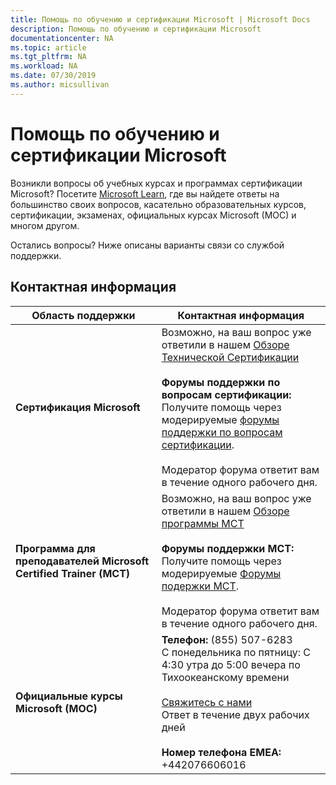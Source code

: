 ```yaml
---
title: Помощь по обучению и сертификации Microsoft | Microsoft Docs
description: Помощь по обучению и сертификации Microsoft
documentationcenter: NA
ms.topic: article
ms.tgt_pltfrm: NA
ms.workload: NA
ms.date: 07/30/2019
ms.author: micsullivan
---
```

# Помощь по обучению и сертификации Microsoft

Возникли вопросы об учебных курсах и программах сертификации Microsoft? Посетите [Microsoft Learn](/learn/certifications/), где вы найдете ответы на большинство своих вопросов, касательно образовательных курсов, сертификации, экзаменах, официальных курсах Microsoft (MOC) и многом другом.

Остались вопросы? Ниже описаны варианты связи со службой поддержки.

## Контактная информация

| Область поддержки | Контактная информация |
| ------------- | --- |
| **Сертификация Microsoft** | Возможно, на ваш вопрос уже ответили в нашем [Обзоре Технической Сертификации](https://www.microsoft.com/ru-ru/learning/certification-overview.aspx) <br/><br/> **Форумы поддержки по вопросам сертификации:** <br/>Получите помощь через модерируемые [форумы поддержки по вопросам сертификации](https://aka.ms/MCPForum).<br/><br/> Модератор форума ответит вам в течение одного рабочего дня. |
| **Программа для преподавателей Microsoft Certified Trainer (MCT)** | Возможно, на ваш вопрос уже ответили в нашем [Обзоре программы MCT](https://www.microsoft.com/ru-ru/learning/mct-certification.aspx)<br/><br/> **Форумы поддержки MCT:** <br/> Получите помощь через модерируемые [Форумы подержки MCT](https://aka.ms/MCTForum).<br/><br/> Модератор форума ответит вам в течение одного рабочего дня. |
| **Официальные курсы Microsoft (MOC)** | **Телефон:** (855) 507-6283<br/> С понедельника по пятницу: С 4:30 утра до 5:00 вечера по Тихоокеанскому времени<br/><br/> [Свяжитесь с нами](https://support.microsoft.com/ru-ru/supportrequestform/a62bfdd8-695f-f1d0-3dbc-e42e79a78641?SL=en&SC=US) <br/> Ответ в течение двух рабочих дней <br/><br/> **Номер телефона EMEA:** +442076606016 |

